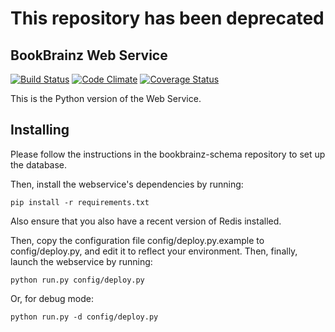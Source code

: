 # This repository has been deprecated

## BookBrainz Web Service
[![Build Status](https://travis-ci.org/bookbrainz/bookbrainz-ws.svg?branch=master)](https://travis-ci.org/bookbrainz/bookbrainz-ws)
[![Code Climate](https://codeclimate.com/github/bookbrainz/bookbrainz-ws/badges/gpa.svg)](https://codeclimate.com/github/bookbrainz/bookbrainz-ws)
[![Coverage Status](https://coveralls.io/repos/bookbrainz/bookbrainz-ws/badge.svg?branch=master&service=github)](https://coveralls.io/github/bookbrainz/bookbrainz-ws?branch=master)

This is the Python version of the Web Service.

Installing
----------
Please follow the instructions in the bookbrainz-schema repository to set up
the database.

Then, install the webservice's dependencies by running:

    pip install -r requirements.txt

Also ensure that you also have a recent version of Redis installed.

Then, copy the configuration file config/deploy.py.example to config/deploy.py,
and edit it to reflect your environment. Then, finally, launch the webservice
by running:

    python run.py config/deploy.py

Or, for debug mode:

    python run.py -d config/deploy.py

